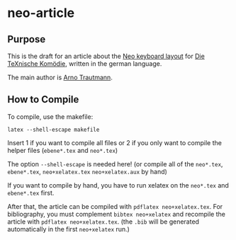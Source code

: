 ﻿
# neo-article

## Purpose

This is the draft for an article about the [Neo keyboard layout](http://neo-layout.org/) for [Die TeXnische Komödie](http://www.dante.de/DTK.html), written in the german language.

The main author is [Arno Trautmann](http://github.com/alt/neo-article).

## How to Compile

To compile, use the makefile:

    latex --shell-escape makefile

Insert 1 if you want to compile all files or 2 if you only want to compile the helper files (`ebene*.tex` and `neo*.tex`)

The option `--shell-escape` is needed here! (or compile all of the ‌`neo*.tex`, `ebene*.tex`, `neo+xelatex.tex` `neo+xelatex.aux` by hand)

If you want to compile by hand, you have to run xelatex on the `neo*.tex` and `ebene*.tex` first.

After that, the article can be compiled with `pdflatex neo+xelatex.tex`. For bibliography, you must complement `bibtex neo+xelatex` and recompile the article with `pdflatex neo+xelatex.tex`. (the `.bib` will be generated automatically in the first `neo+xelatex` run.)